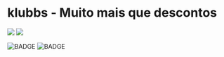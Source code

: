 # klubbs - Muito mais que descontos

![](https://img.shields.io/badge/TypeScript-007ACC?style=for-the-badge&logo=typescript&logoColor=white) ![](https://img.shields.io/badge/React_Native-20232A?style=for-the-badge&logo=react&logoColor=61DAFB)

![BADGE](https://github.com/klubbs/app-user/actions/workflows/ios-production.yml/badge.svg)
![BADGE](https://github.com/klubbs/app-user/actions/workflows/android-production.yml/badge.svg)
